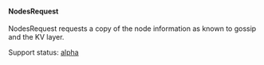 

<a name="cockroach.server.serverpb.NodesRequest"></a>
#### NodesRequest

NodesRequest requests a copy of the node information as known to gossip
and the KV layer.

Support status: [alpha](#support-status)



